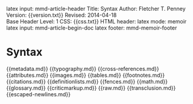 latex input:	mmd-article-header
Title:	Syntax
Author:	Fletcher T. Penney
Version:	{{version.txt}}
Revised:	2014-04-18  
Base Header Level:	1
CSS:	{{css.txt}}
HTML header:	<script type="text/javascript"
	src="http://cdn.mathjax.org/mathjax/latest/MathJax.js?config=TeX-AMS-MML_HTMLorMML">
	</script>
latex mode:	memoir
latex input:	mmd-article-begin-doc
latex footer:	mmd-memoir-footer


# Syntax #

{{metadata.md}}
{{typography.md}}
{{cross-references.md}}
{{attributes.md}}
{{images.md}}
{{tables.md}}
{{footnotes.md}}
{{citations.md}}
{{definitionlists.md}}
{{fences.md}}
{{math.md}}
{{glossary.md}}
{{criticmarkup.md}}
{{raw.md}}
{{transclusion.md}}
{{escaped-newlines.md}}
